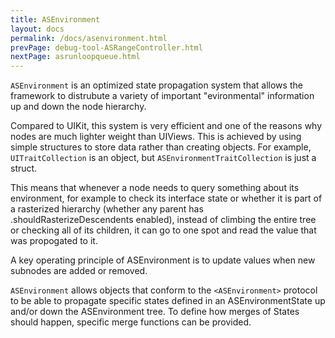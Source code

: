 ```yaml
---
title: ASEnvironment
layout: docs
permalink: /docs/asenvironment.html
prevPage: debug-tool-ASRangeController.html
nextPage: asrunloopqueue.html
---
```


`ASEnvironment` is an optimized state propagation system that allows the framework to distrubute a variety of important "evironmental" information up and down the node hierarchy. 

Compared to UIKit, this system is very efficient and one of the reasons why nodes are much lighter weight than UIViews. This is achieved by using simple structures to store data rather than creating objects. For example, `UITraitCollection` is an object, but `ASEnvironmentTraitCollection` is just a struct. 

This means that whenever a node needs to query something about its environment, for example to check its interface state or whether it is part of a rasterized hierarchy (whether any parent has .shouldRasterizeDescendents enabled), instead of climbing the entire tree or checking all of its children, it can go to one spot and read the value that was propogated to it. 

A key operating principle of ASEnvironment is to update values when new subnodes are added or removed. 

`ASEnvironment` allows objects that conform to the `<ASEnvironment>` protocol to be able to propagate specific states defined in an ASEnvironmentState up and/or down the ASEnvironment tree. To define how merges of States should happen, specific merge functions can be provided.
